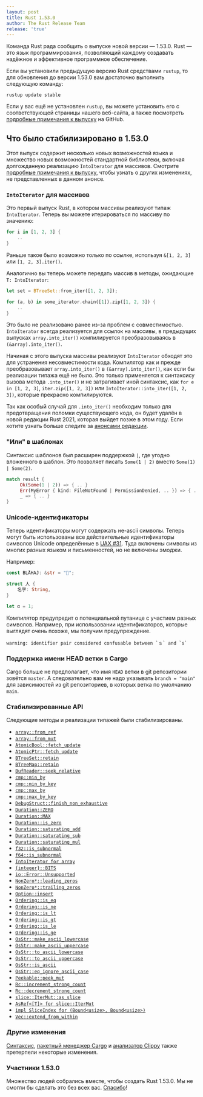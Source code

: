 ```yaml
---
layout: post
title: Rust 1.53.0
author: The Rust Release Team
release: 'true'
---
```


Команда Rust рада сообщить о выпуске новой версии — 1.53.0. Rust — это язык программирования, позволяющий каждому создавать надёжное и эффективное программное обеспечение.

Если вы установили предыдущую версию Rust средствами `rustup`, то для обновления до версии 1.53.0 вам достаточно выполнить следующую команду:

```console
rustup update stable
```

Если у вас ещё не установлен `rustup`, вы можете установить его с соответствующей страницы нашего веб-сайта, а также посмотреть [подробные примечания к выпуску] на GitHub.

## Что было стабилизировано в 1.53.0

Этот выпуск содержит несколько новых возможностей языка и множество новых возможностей стандартной библиотеки, включая долгожданную реализацию `IntoIterator` для массивов. Смотрите [подробные примечания к выпуску](https://github.com/rust-lang/rust/blob/master/RELEASES.md#version-1530-2021-06-17), чтобы узнать о других изменениях, не представленных в данном анонсе.

### `IntoIterator` для массивов

Это первый выпуск Rust, в котором массивы реализуют типаж `IntoIterator`. Теперь вы можете итерироваться по массиву по значению:

```rust
for i in [1, 2, 3] {
    ..
}
```

Раньше такое было возможно только по ссылке, используя `&[1, 2, 3]` или `[1, 2, 3].iter()`.

Аналогично вы теперь можете передать массив в методы, ожидающие `T: IntoIterator`:

```rust
let set = BTreeSet::from_iter([1, 2, 3]);
```

```rust
for (a, b) in some_iterator.chain([1]).zip([1, 2, 3]) {
    ..
}
```

Это было не реализовано ранее из-за проблем с совместимостью. `IntoIterator` всегда реализуется для ссылок на массивы, в предыдущих выпусках `array.into_iter()` компилируется преобразовываясь в `(&array).into_iter()`.

Начиная с этого выпуска массивы реализуют `IntoIterator` обходят это для устранения несовместимости кода. Компилятор как и прежде преобразовывает `array.into_iter()` в `(&array).into_iter()`, как если бы реализации типажа ещё не было. Это только применяется к синтаксису вызова метода `.into_iter()` и не затрагивает иной синтаксис, как `for e in [1, 2, 3]`, `iter.zip([1, 2, 3])` или `IntoIterator::into_iter([1, 2, 3])`, которые прекрасно компилируются.

Так как особый случай для `.into_iter()` необходим только для предотвращения поломки существующего кода, он будет удалён в новой редакции Rust 2021, которая выйдет позже в этом году. Если хотите узнать больше следите за [анонсами редакции](https://blog.rust-lang.org/2021/05/11/edition-2021.html#intoiterator-for-arrays).

### "Или" в шаблонах

Синтаксис шаблонов был расширен поддержкой `|`, где угодно вложенного в шаблон. Это позволяет писать `Some(1 | 2)` вместо `Some(1) | Some(2)`.

```rust
match result {
     Ok(Some(1 | 2)) => { .. }
     Err(MyError { kind: FileNotFound | PermissionDenied, .. }) => { .. }
     _ => { .. }
}
```

### Unicode-идентификаторы

Теперь идентификаторы могут содержать не-ascii символы. Теперь могут быть использованы все действительные идентификаторы символов Unicode определённые в [UAX #31](https://unicode.org/reports/tr31/). Туда включены символы из многих разных языком и письменностей, но не включены эмоджи.

Например:

```rust
const BLÅHAJ: &str = "🦈";

struct 人 {
    名字: String,
}

let α = 1;
```

Компилятор предупредит о потенциальной путанице с участием разных символов. Например, при использовании идентификаторов, которые выглядят очень похоже, мы получим предупреждение.

```
warning: identifier pair considered confusable between `ｓ` and `s`
```

### Поддержка имени HEAD ветки в Cargo

Cargo больше не предполагает, что имя `HEAD` ветки в git репозитории зовётся `master`. А следовательно вам не надо указывать `branch = "main"` для зависимостей из git репозиториев, в которых ветка по умолчанию `main`.

### Стабилизированные API

Следующие методы и реализации типажей были стабилизированы.

- [`array::from_ref`](https://doc.rust-lang.org/stable/std/array/fn.from_ref.html)
- [`array::from_mut`](https://doc.rust-lang.org/stable/std/array/fn.from_mut.html)
- [`AtomicBool::fetch_update`](https://doc.rust-lang.org/stable/std/sync/atomic/struct.AtomicBool.html#method.fetch_update)
- [`AtomicPtr::fetch_update`](https://doc.rust-lang.org/stable/std/sync/atomic/struct.AtomicPtr.html#method.fetch_update)
- [`BTreeSet::retain`](https://doc.rust-lang.org/stable/std/collections/struct.BTreeSet.html#method.retain)
- [`BTreeMap::retain`](https://doc.rust-lang.org/stable/std/collections/struct.BTreeMap.html#method.retain)
- [`BufReader::seek_relative`](https://doc.rust-lang.org/stable/std/io/struct.BufReader.html#method.seek_relative)
- [`cmp::min_by`](https://doc.rust-lang.org/stable/std/cmp/fn.min_by.html)
- [`cmp::min_by_key`](https://doc.rust-lang.org/stable/std/cmp/fn.min_by_key.html)
- [`cmp::max_by`](https://doc.rust-lang.org/stable/std/cmp/fn.max_by.html)
- [`cmp::max_by_key`](https://doc.rust-lang.org/stable/std/cmp/fn.max_by_key.html)
- [`DebugStruct::finish_non_exhaustive`](https://doc.rust-lang.org/stable/std/fmt/struct.DebugStruct.html#method.finish_non_exhaustive)
- [`Duration::ZERO`](https://doc.rust-lang.org/stable/std/time/struct.Duration.html#associatedconstant.ZERO)
- [`Duration::MAX`](https://doc.rust-lang.org/stable/std/time/struct.Duration.html#associatedconstant.MAX)
- [`Duration::is_zero`](https://doc.rust-lang.org/stable/std/time/struct.Duration.html#method.is_zero)
- [`Duration::saturating_add`](https://doc.rust-lang.org/stable/std/time/struct.Duration.html#method.saturating_add)
- [`Duration::saturating_sub`](https://doc.rust-lang.org/stable/std/time/struct.Duration.html#method.saturating_sub)
- [`Duration::saturating_mul`](https://doc.rust-lang.org/stable/std/time/struct.Duration.html#method.saturating_mul)
- [`f32::is_subnormal`](https://doc.rust-lang.org/stable/std/primitive.f32.html#method.is_subnormal)
- [`f64::is_subnormal`](https://doc.rust-lang.org/stable/std/primitive.f64.html#method.is_subnormal)
- [`IntoIterator for array`](https://doc.rust-lang.org/stable/std/primitive.array.html#impl-IntoIterator)
- [`{integer}::BITS`](https://doc.rust-lang.org/stable/std/primitive.usize.html#associatedconstant.BITS)
- [`io::Error::Unsupported`](https://doc.rust-lang.org/stable/std/io/enum.ErrorKind.html#variant.Unsupported)
- [`NonZero*::leading_zeros`](https://doc.rust-lang.org/stable/std/num/struct.NonZeroU32.html#method.leading_zeros)
- [`NonZero*::trailing_zeros`](https://doc.rust-lang.org/stable/std/num/struct.NonZeroU32.html#method.trailing_zeros)
- [`Option::insert`](https://doc.rust-lang.org/stable/std/option/enum.Option.html#method.insert)
- [`Ordering::is_eq`](https://doc.rust-lang.org/stable/std/cmp/enum.Ordering.html#method.is_eq)
- [`Ordering::is_ne`](https://doc.rust-lang.org/stable/std/cmp/enum.Ordering.html#method.is_ne)
- [`Ordering::is_lt`](https://doc.rust-lang.org/stable/std/cmp/enum.Ordering.html#method.is_lt)
- [`Ordering::is_gt`](https://doc.rust-lang.org/stable/std/cmp/enum.Ordering.html#method.is_gt)
- [`Ordering::is_le`](https://doc.rust-lang.org/stable/std/cmp/enum.Ordering.html#method.is_le)
- [`Ordering::is_ge`](https://doc.rust-lang.org/stable/std/cmp/enum.Ordering.html#method.is_ge)
- [`OsStr::make_ascii_lowercase`](https://doc.rust-lang.org/stable/std/ffi/struct.OsStr.html#method.make_ascii_lowercase)
- [`OsStr::make_ascii_uppercase`](https://doc.rust-lang.org/stable/std/ffi/struct.OsStr.html#method.make_ascii_uppercase)
- [`OsStr::to_ascii_lowercase`](https://doc.rust-lang.org/stable/std/ffi/struct.OsStr.html#method.to_ascii_lowercase)
- [`OsStr::to_ascii_uppercase`](https://doc.rust-lang.org/stable/std/ffi/struct.OsStr.html#method.to_ascii_uppercase)
- [`OsStr::is_ascii`](https://doc.rust-lang.org/stable/std/ffi/struct.OsStr.html#method.is_ascii)
- [`OsStr::eq_ignore_ascii_case`](https://doc.rust-lang.org/stable/std/ffi/struct.OsStr.html#method.eq_ignore_ascii_case)
- [`Peekable::peek_mut`](https://doc.rust-lang.org/stable/std/iter/struct.Peekable.html#method.peek_mut)
- [`Rc::increment_strong_count`](https://doc.rust-lang.org/stable/std/rc/struct.Rc.html#method.increment_strong_count)
- [`Rc::decrement_strong_count`](https://doc.rust-lang.org/stable/std/rc/struct.Rc.html#method.decrement_strong_count)
- [`slice::IterMut::as_slice`](https://doc.rust-lang.org/stable/std/slice/struct.IterMut.html#method.as_slice)
- [`AsRef<[T]> for slice::IterMut`](https://doc.rust-lang.org/stable/std/slice/struct.IterMut.html#impl-AsRef%3C%5BT%5D%3E)
- [`impl SliceIndex for (Bound<usize>, Bound<usize>)`](https://doc.rust-lang.org/stable/std/primitive.tuple.html#impl-SliceIndex%3C%5BT%5D%3E)
- [`Vec::extend_from_within`](https://doc.rust-lang.org/stable/std/vec/struct.Vec.html#method.extend_from_within)

### Другие изменения

[Синтаксис](https://github.com/rust-lang/rust/blob/master/RELEASES.md#version-1530-2021-06-17), [пакетный менеджер Cargo](https://github.com/rust-lang/cargo/blob/master/CHANGELOG.md#cargo-153-2021-06-17) и [анализатор Clippy](https://github.com/rust-lang/rust-clippy/blob/master/CHANGELOG.md#rust-153) также претерпели некоторые изменения.

### Участники 1.53.0

Множество людей собрались вместе, чтобы создать Rust 1.53.0. Мы не смогли бы сделать это без всех вас. [Спасибо](https://thanks.rust-lang.org/rust/1.53.0/)!


[подробные примечания к выпуску]: https://www.rust-lang.org/install.html